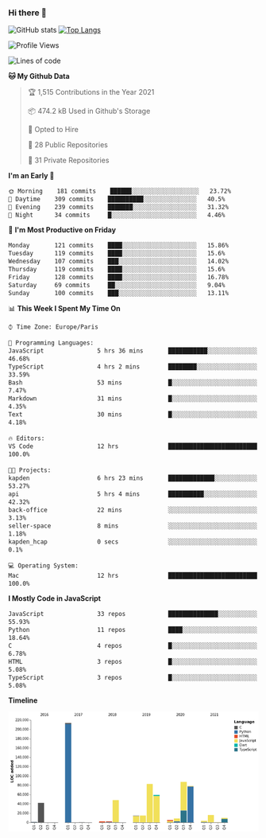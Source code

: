 ### Hi there 👋


![GitHub stats](https://github-readme-stats.vercel.app/api?username=eastkap&theme=dark&show_icons=true&count_private=true)
[![Top Langs](https://github-readme-stats.vercel.app/api/top-langs/?username=eastkap&layout=compact)](https://github.com/anuraghazra/github-readme-stats)



<!--START_SECTION:waka-->
![Profile Views](http://img.shields.io/badge/Profile%20Views-0-blue)

![Lines of code](https://img.shields.io/badge/From%20Hello%20World%20I%27ve%20Written-690740%20lines%20of%20code-blue)

**🐱 My Github Data** 

> 🏆 1,515 Contributions in the Year 2021
 > 
> 📦 474.2 kB Used in Github's Storage 
 > 
> 💼 Opted to Hire
 > 
> 📜 28 Public Repositories 
 > 
> 🔑 31 Private Repositories  
 > 
**I'm an Early 🐤** 

```text
🌞 Morning    181 commits    ██████░░░░░░░░░░░░░░░░░░░   23.72% 
🌆 Daytime    309 commits    ██████████░░░░░░░░░░░░░░░   40.5% 
🌃 Evening    239 commits    ███████░░░░░░░░░░░░░░░░░░   31.32% 
🌙 Night      34 commits     █░░░░░░░░░░░░░░░░░░░░░░░░   4.46%

```
📅 **I'm Most Productive on Friday** 

```text
Monday       121 commits    ████░░░░░░░░░░░░░░░░░░░░░   15.86% 
Tuesday      119 commits    ████░░░░░░░░░░░░░░░░░░░░░   15.6% 
Wednesday    107 commits    ███░░░░░░░░░░░░░░░░░░░░░░   14.02% 
Thursday     119 commits    ████░░░░░░░░░░░░░░░░░░░░░   15.6% 
Friday       128 commits    ████░░░░░░░░░░░░░░░░░░░░░   16.78% 
Saturday     69 commits     ██░░░░░░░░░░░░░░░░░░░░░░░   9.04% 
Sunday       100 commits    ███░░░░░░░░░░░░░░░░░░░░░░   13.11%

```


📊 **This Week I Spent My Time On** 

```text
⌚︎ Time Zone: Europe/Paris

💬 Programming Languages: 
JavaScript               5 hrs 36 mins       ███████████░░░░░░░░░░░░░░   46.68% 
TypeScript               4 hrs 2 mins        ████████░░░░░░░░░░░░░░░░░   33.59% 
Bash                     53 mins             █░░░░░░░░░░░░░░░░░░░░░░░░   7.47% 
Markdown                 31 mins             █░░░░░░░░░░░░░░░░░░░░░░░░   4.35% 
Text                     30 mins             █░░░░░░░░░░░░░░░░░░░░░░░░   4.18%

🔥 Editors: 
VS Code                  12 hrs              █████████████████████████   100.0%

🐱‍💻 Projects: 
kapden                   6 hrs 23 mins       █████████████░░░░░░░░░░░░   53.27% 
api                      5 hrs 4 mins        ██████████░░░░░░░░░░░░░░░   42.32% 
back-office              22 mins             ░░░░░░░░░░░░░░░░░░░░░░░░░   3.13% 
seller-space             8 mins              ░░░░░░░░░░░░░░░░░░░░░░░░░   1.18% 
kapden_hcap              0 secs              ░░░░░░░░░░░░░░░░░░░░░░░░░   0.1%

💻 Operating System: 
Mac                      12 hrs              █████████████████████████   100.0%

```

**I Mostly Code in JavaScript** 

```text
JavaScript               33 repos            ██████████████░░░░░░░░░░░   55.93% 
Python                   11 repos            ████░░░░░░░░░░░░░░░░░░░░░   18.64% 
C                        4 repos             █░░░░░░░░░░░░░░░░░░░░░░░░   6.78% 
HTML                     3 repos             █░░░░░░░░░░░░░░░░░░░░░░░░   5.08% 
TypeScript               3 repos             █░░░░░░░░░░░░░░░░░░░░░░░░   5.08%

```


**Timeline**

![Chart not found](https://raw.githubusercontent.com/Eastkap/Eastkap/main/charts/bar_graph.png) 


<!--END_SECTION:waka-->

<!--
**Eastkap/eastkap** is a ✨ _special_ ✨ repository because its `README.md` (this file) appears on your GitHub profile.

Here are some ideas to get you started:

- 🔭 I’m currently working on ...
- 🌱 I’m currently learning ...
- 👯 I’m looking to collaborate on ...
- 🤔 I’m looking for help with ...
- 💬 Ask me about ...
- 📫 How to reach me: ...
- 😄 Pronouns: ...
- ⚡ Fun fact: ...
-->
